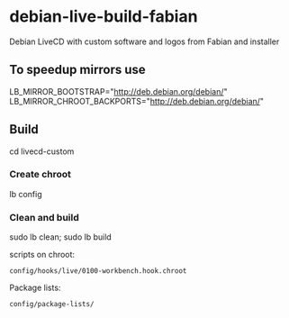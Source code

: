 # debian-live-build-fabian

Debian LiveCD with custom software and logos from Fabian and installer 

## To speedup mirrors use

LB_MIRROR_BOOTSTRAP="http://deb.debian.org/debian/"
LB_MIRROR_CHROOT_BACKPORTS="http://deb.debian.org/debian/"

## Build

cd livecd-custom

### Create chroot

lb config

### Clean and build

sudo lb clean; sudo lb build

scripts on chroot:

    config/hooks/live/0100-workbench.hook.chroot

Package lists:

    config/package-lists/
